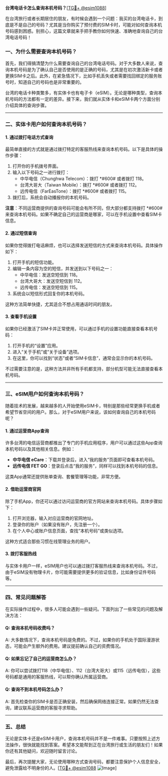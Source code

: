 **台湾电话卡怎么查询本机号码？**[[TG💪+ @esim1088](https://t.me/s/esim1088)]

在台湾旅行或者长期居住的朋友，有时候会遇到一个问题：我买的台湾电话卡，到底是不是自己的号码？尤其是当你购买了预付费的SIM卡时，可能对如何查询本机号码感到困惑。别担心，这篇文章就来手把手教你如何快速、准确地查询自己的台湾电话号码！

### 一、为什么需要查询本机号码？

首先，我们得搞清楚为什么需要查询自己的台湾电话号码。对于大多数人来说，查询本机号码是为了确认自己是否使用的是正确的号码，尤其是在初次激活新卡或者更换SIM卡之后。此外，在紧急情况下，比如手机丢失或者需要找回绑定的服务账号时，知道自己的号码也是非常重要的。

台湾的电话卡种类繁多，有实体卡也有电子卡（eSIM）。无论是哪种类型，查询本机号码的方法都有一定的差异。接下来，我们就从实体卡和eSIM卡两个方面分别介绍具体的查询步骤。

---

### 二、实体卡用户如何查询本机号码？

#### 1. 通过拨打电话方式查询

最简单直接的方式就是通过拨打特定的客服热线来查询本机号码。以下是具体的操作步骤：

1. 打开你的手机拨号界面。
2. 输入以下号码之一进行拨打：
   - 中华电信（Chunghwa Telecom）：拨打 *#600# 或者拨打 118。
   - 台湾大哥大（Taiwan Mobile）：拨打 *#600# 或者拨打 112。
   - 远传电信（FarEasTone）：拨打 *#600# 或者拨打 115。
3. 拨打后，系统会自动播报你的本机号码。

**注意**：不同运营商提供的查询号码可能会有所不同，但大部分都支持拨打 *#600# 来查询本机号码。如果不确定自己的运营商是哪家，可以在手机设置中查看SIM卡信息。

#### 2. 通过短信查询

如果你觉得拨打电话麻烦，也可以选择发送短信的方式来查询本机号码。具体操作如下：

1. 打开手机的短信功能。
2. 编辑一条内容为空的短信，并发送到以下号码之一：
   - 中华电信：发送空短信到 118。
   - 台湾大哥大：发送空短信到 112。
   - 远传电信：发送空短信到 115。
3. 系统会以短信形式回复你的本机号码。

这种方法简单快捷，尤其适合不想占用通话时间的朋友。

#### 3. 查看手机设置

如果你已经激活了SIM卡并正常使用，可以通过手机的设置功能直接查看本机号码：

1. 打开手机的“设置”应用。
2. 进入“关于手机”或“关于设备”选项。
3. 在这里，你可以找到“状态”或者“SIM卡信息”，通常会显示你的本机号码。

不过需要注意的是，这种方法并非所有手机都支持，部分机型可能无法直接查看本机号码。

---

### 三、eSIM用户如何查询本机号码？

随着技术的发展，越来越多的人开始使用eSIM卡，特别是那些经常更换手机或者希望节省空间的用户。那么，对于eSIM用户来说，该如何查询自己的本机号码呢？

#### 1. 通过运营商App查询

许多台湾的电信运营商都推出了专门的手机应用程序，用户可以通过这些App查询本机号码以及其他相关信息。例如：

- **中华电信 eCare**：下载并登录后，进入“我的服务”页面即可查看本机号码。
- **远传电信 FET GO**：登录后点击“我的服务”，同样可以找到本机号码的信息。

这类App通常还提供账单查询、套餐管理等功能，非常方便。

#### 2. 借助运营商官网

除了手机App，你还可以通过访问运营商的官方网站来查询本机号码。具体步骤如下：

1. 打开浏览器，输入对应运营商的官网地址。
2. 登录你的账户（如果没有账户，先注册一个）。
3. 在个人中心或账户信息页面，查找“本机号码”或类似选项。

这种方式适合那些习惯在线管理业务的用户。

#### 3. 拨打客服热线

与实体卡用户一样，eSIM用户也可以通过拨打客服热线来查询本机号码。不过，由于eSIM没有物理卡片，你可能需要提供更多的验证信息，比如身份证件号码等。

---

### 四、常见问题解答

在实际操作过程中，很多人可能会遇到一些疑问。下面列出了一些常见的问题及解决方法：

#### Q: 查询本机号码收费吗？
A: 大多数情况下，查询本机号码是免费的。不过，如果你的手机处于国际漫游状态，可能会产生额外的费用。建议提前确认自己的资费情况。

#### Q: 如果忘记了自己的运营商怎么办？
A: 你可以尝试拨打118（中华电信）、112（台湾大哥大）或115（远传电信），这些号码都是通用的客服热线，可以帮你确认所属运营商。

#### Q: 查询不到本机号码怎么办？
A: 首先检查你的SIM卡是否正确安装，然后确保网络连接正常。如果仍然无法查询，建议联系运营商的客服寻求帮助。

---

### 五、总结

无论是实体卡还是eSIM卡用户，查询本机号码并不是一件难事。只要按照上述方法操作，很快就能找到答案。希望本文能帮到正在台湾旅行或生活的朋友们！如果你还有其他疑问，欢迎随时留言讨论。

最后，再次提醒大家，无论使用哪种方式查询号码，都要注意保护个人信息安全，避免泄露给不明身份的人。[[TG💪+ @esim1088](https://t.me/s/esim1088) ![Image](https://i.postimg.cc/4NQfJmqS/Snipaste-2025-05-13-00-14-12.png)]
